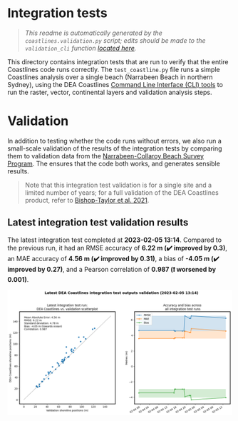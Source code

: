 
Integration tests
=================


> *This readme is automatically generated by the ``coastlines.validation.py`` script; edits should be made to the ``validation_cli`` function [located here](../coastlines/coastlines/validation.py).*

This directory contains integration tests that are run to verify that the entire Coastlines code runs correctly. The ``test_coastline.py`` file runs a simple Coastlines analysis over a single beach (Narrabeen Beach in northern Sydney), using the DEA Coastlines [Command Line Interface (CLI) tools](../notebooks/DEACoastlines_generation_CLI.ipynb) to run the raster, vector, continental layers and validation analysis steps.
# Validation


In addition to testing whether the code runs without errors, we also run a small-scale validation of the results of the integration tests by comparing them to validation data from the [Narrabeen-Collaroy Beach Survey Program](https://doi.org/10.1038/sdata.2016.24). The ensures that the code both works, and generates sensible results.

> Note that this integration test validation is for a single site and a limited number of years; for a full validation of the DEA Coastlines product, refer to [Bishop-Taylor et al. 2021](https://doi.org/10.1016/j.rse.2021.112734).
## Latest integration test validation results


The latest integration test completed at **2023-02-05 13:14**. Compared to the previous run, it had an RMSE accuracy of **6.22 m (:heavy_check_mark: improved by 0.3)**, an MAE accuracy of **4.56 m (:heavy_check_mark: improved by 0.31)**, a bias of **-4.05 m (:heavy_check_mark: improved by 0.27)**, and a Pearson correlation of **0.987 (:heavy_exclamation_mark: worsened by 0.001)**.

<img src="stats_tests.png" width="950"/>